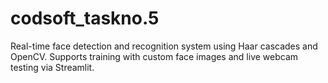 # codsoft_taskno.5
Real-time face detection and recognition system using Haar cascades and OpenCV. Supports training with custom face images and live webcam testing via Streamlit.
